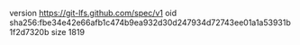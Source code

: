 version https://git-lfs.github.com/spec/v1
oid sha256:fbe34e42e66afb1c474b9ea932d30d247934d72743ee01a1a53931b1f2d7320b
size 1819

